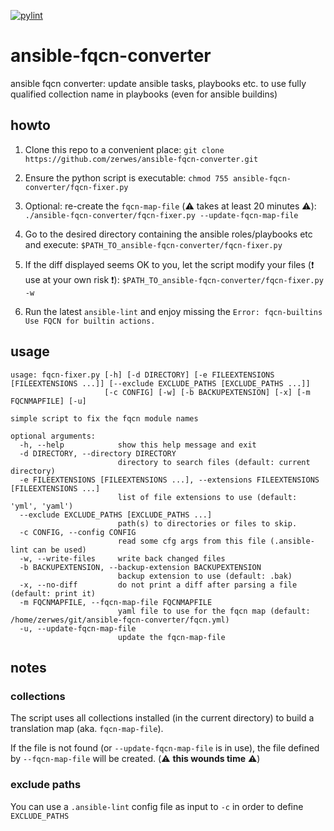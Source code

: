 [![pylint](https://github.com/zerwes/ansible-fqcn-converter/actions/workflows/pylint.yml/badge.svg)](https://github.com/zerwes/ansible-fqcn-converter/actions/workflows/pylint.yml)

# ansible-fqcn-converter
ansible fqcn converter: update ansible tasks, playbooks etc. to use fully qualified collection name in playbooks (even for ansible buildins)

## howto
 1. Clone this repo to a convenient place: `git clone https://github.com/zerwes/ansible-fqcn-converter.git`

 2. Ensure the python script is executable: `chmod 755 ansible-fqcn-converter/fqcn-fixer.py`

 3. Optional: re-create the `fqcn-map-file` (:warning: takes at least 20 minutes :warning:): `./ansible-fqcn-converter/fqcn-fixer.py --update-fqcn-map-file`

 4. Go to the desired directory containing the ansible roles/playbooks etc and execute: `$PATH_TO_ansible-fqcn-converter/fqcn-fixer.py`

 5. If the diff displayed seems OK to you, let the script modify your files (:exclamation: use at your own risk :exclamation:): `$PATH_TO_ansible-fqcn-converter/fqcn-fixer.py -w`

 6. Run the latest `ansible-lint` and enjoy missing the `Error: fqcn-builtins Use FQCN for builtin actions.`

## usage
```
usage: fqcn-fixer.py [-h] [-d DIRECTORY] [-e FILEEXTENSIONS [FILEEXTENSIONS ...]] [--exclude EXCLUDE_PATHS [EXCLUDE_PATHS ...]]
                     [-c CONFIG] [-w] [-b BACKUPEXTENSION] [-x] [-m FQCNMAPFILE] [-u]

simple script to fix the fqcn module names

optional arguments:
  -h, --help            show this help message and exit
  -d DIRECTORY, --directory DIRECTORY
                        directory to search files (default: current directory)
  -e FILEEXTENSIONS [FILEEXTENSIONS ...], --extensions FILEEXTENSIONS [FILEEXTENSIONS ...]
                        list of file extensions to use (default: 'yml', 'yaml')
  --exclude EXCLUDE_PATHS [EXCLUDE_PATHS ...]
                        path(s) to directories or files to skip.
  -c CONFIG, --config CONFIG
                        read some cfg args from this file (.ansible-lint can be used)
  -w, --write-files     write back changed files
  -b BACKUPEXTENSION, --backup-extension BACKUPEXTENSION
                        backup extension to use (default: .bak)
  -x, --no-diff         do not print a diff after parsing a file (default: print it)
  -m FQCNMAPFILE, --fqcn-map-file FQCNMAPFILE
                        yaml file to use for the fqcn map (default: /home/zerwes/git/ansible-fqcn-converter/fqcn.yml)
  -u, --update-fqcn-map-file
                        update the fqcn-map-file
```

## notes

### collections
The script uses all collections installed (in the current directory) to build a translation map (aka. `fqcn-map-file`).

If the file is not found (or `--update-fqcn-map-file` is in use), the file defined by `--fqcn-map-file` will be created. (:warning: **this wounds time** :warning:)

### exclude paths
You can use a `.ansible-lint` config file as input to `-c` in order to define `EXCLUDE_PATHS`
